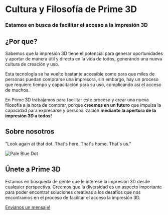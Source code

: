 # Cultura y Filosofía de Prime 3D

### Estamos en busca de facilitar el acceso a la impresión 3D

## ¿Por que?

Sabemos que la impresión 3D tiene el potencial para generar oportunidades y aportar de manera útil y directa en la vida de todos, generando una nueva cultura de creación y uso.

Esta tecnología se ha vuelto bastante accesible como para que miles de personas puedan comprarse una impresora, sin embargo, hay un proceso que requiere tiempo y capacitación para su uso, complicando así el acceso de muchos.

En Prime 3D trabajamos para facilitar este proceso y crear una nueva filosofía a la hora de comprar, porque **creemos en un futuro** que impulsa la capacidad para expresarse y personalización **mediante la apertura de la impresión 3D a todos!**

## Sobre nosotros

"Look again at that dot. That's here. That's home. That's us."

![Pale Blue Dot](https://pbs.twimg.com/media/FMVwVpHVkAMq2u9.jpg)

## Únete a Prime 3D

Estamos en búsqueda de gente que le interese la impresión 3D desde cualquier perspectiva. Creemos que la diversidad es un aspecto importante para poder encontrar soluciones creativas a los desafíos que nos encontramos en el proceso de facilitar el acceso la impresión 3D.

[Envianos un mensaje!](https://www.linkedin.com/in/daniel-sateler/)
